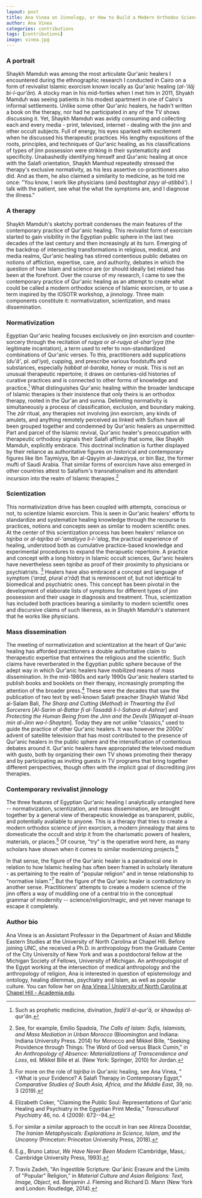```yaml
---
layout: post
title: Ana Vinea on Jinnology, or How to Build a Modern Orthodox Science of Islamic Exorcism
author: Ana Vinea
categories: contributions
tags: [contributions]
image: vinea.jpg
---
```

### A portrait

Shaykh Mamduh was among the most articulate Qur'anic healers I encountered during the ethnographic research I conducted in Cairo on a form of revivalist Islamic exorcism known locally as Qur'anic healing (*al-'ilāj bi-l-qur'ān*)*.* A stocky man in his mid-forties when I met him in 2011, Shyakh Mamduh was seeing patients in his modest apartment in one of Cairo's informal settlements. Unlike some other Qur'anic healers, he hadn't written a book on the therapy, nor had he participated in any of the TV shows discussing it. Yet, Shaykh Mamduh was avidly consuming and collecting each and every media - print, televised, internet - dealing with the jinn and other occult subjects. Full of energy, his eyes sparked with excitement when he discussed his therapeutic practices. His lengthy expositions of the roots, principles, and techniques of Qur'anic healing, as his classifications of types of jinn possession were striking in their systematicity and specificity. Unabashedly identifying himself and Qur'anic healing at once with the Salafi orientation, Shaykh Mamhud repeatedly stressed the therapy's exclusive normativity, as his less assertive co-practitioners also did. And as them, he also claimed a similarity to medicine, as he told me once: "You know, I work like physicians (*anā bashtaghal zayy al-aṭibbā'*). I talk with the patient, see what the what the symptoms are, and I diagnose the illness."


### A therapy

Shaykh Mamduh's sketchy portrait condenses the main features of the contemporary practice of Qur'anic healing. This revivalist form of exorcism started to gain visibility in the Egyptian public sphere in the last two decades of the last century and then increasingly at its turn. Emerging of the backdrop of intersecting transformations in religious, medical, and media realms, Qur'anic healing has stirred contentious public debates on notions of affliction, expertise, care, and authority, debates in which the question of how Islam and science are (or should ideally be) related has been at the forefront. Over the course of my research, I came to see the contemporary practice of Qur'anic healing as an attempt to create what could be called a modern orthodox science of Islamic exorcism, or to use a term inspired by the IOSOTR workshop, a jinnology. Three main components constitute it: normativization, scientization, and mass dissemination.


### Normativization

Egyptian Qur'anic healing focuses exclusively on jinn exorcism and counter-sorcery through the recitation of *ruqya* or *al-ruqya al-shar'iyya* (the legitimate incantation), a term used to refer to non-standardized combinations of Qur'anic verses. To this, practitioners add supplications (*du'ā'*, pl. *ad'iya*), cupping, and prescribe various foodstuffs and substances, especially *ḥabbat al-baraka*, honey or musk. This is not an unusual therapeutic repertoire; it draws on centuries-old histories of curative practices and is connected to other forms of knowledge and practice.[^1] What distinguishes Qur'anic healing within the broader landscape of Islamic therapies is their insistence that only theirs is an orthodox therapy, rooted in the Qur'an and sunna. Delimiting normativity is simultaneously a process of classification, exclusion, and boundary making. The *zār* ritual, any therapies not involving jinn exorcism, any kinds of amulets, and anything remotely perceived as linked with Sufism have all been grouped together and condemned by Qur'anic healers as unpermitted. Part and parcel of the Islamic revival, Qur'anic healer's preoccupation with therapeutic orthodoxy signals their Salafi affinity that some, like Shaykh Mamduh, explicitly embrace. This doctrinal inclination is further displayed by their reliance as authoritative figures on historical and contemporary figures like Ibn Taymiyya, Ibn al-Qayyim al-Jawziyya, or bin Baz, the former mufti of Saudi Arabia. That similar forms of exorcism have also emerged in other countries attest to Salafism's transnationalism and its attendant incursion into the realm of Islamic therapies.[^2]


### Scientization

This normativization drive has been coupled with attempts, conscious or not, to scientize Islamic exorcism. This is seen in Qur'anic healers' efforts to standardize and systematize healing knowledge through the recourse to practices, notions and concepts seen as similar to modern scientific ones. At the center of this scientization process has been healers' reliance on *tajriba* or *al-tajriba al-'amaliyya li-l-'alag*, the practical experience of healing, understood both as cumulative practice-based knowledge and experimental procedures to expand the therapuetic repertoire. A practice and concept with a long history in Islamic occult sciences, Qur'anic healers have nevertheless seen *tajriba* as proof of their proximity to physicians or psychiatrists. [^3] Healers have also embraced a concept and language of symptom (*'araḍ*, plural *a'rāḍ*) that is reminiscent of, but not identical to biomedical and psychiatric ones. This concept has been pivotal in the development of elaborate lists of symptoms for different types of jinn possession and their usage in diagnosis and treatment. Thus, scientization has included both practices bearing a similarity to modern scientific ones and discursive claims of such likeness, as in Shaykh Mamduh's statement that he works like physicians.


### Mass dissemination

The meeting of normativization and scientization at the heart of Qur'anic healing has afforded practitioners a double authoritative claim to therapeutic expertise that entwines the religious and the scientific. Such claims have reverberated in the Egyptian public sphere because of the adept way in which Qur'anic healers have mobilized means of mass dissemination. In the mid-1980s and early 1990s Qur'anic healers started to publish books and booklets on their therapy, increasingly prompting the attention of the broader press.[^4] These were the decades that saw the publication of two text by well-known Salafi preacher Shaykh Wahid 'Abd al-Salam Bali, *The Sharp and Cutting* (*Method*) *in Thwarting the Evil Sorcerers* \[*Al-Sarim al-Battar fi al-Tasaddi li-l-Sahara al-Ashrar*\] and *Protecting the Human Being from the Jinn and the Devils* \[*Wiqayat al-Insan min al-Jinn wa-l-Shaytan*\]. Today they are not unlike "classics," used to guide the practice of other Qur'anic healers. It was however the 2000s' advent of satellite television that has most contributed to the presence of Qur'anic healers in the public sphere and the intensification of contentious debates around it. Qur'anic healers have appropriated the televised medium with gusto, both by organizing their own TV shows promoting their therapy and by participating as inviting guests in TV programs that bring together different perspectives, though often with the implicit goal of discrediting jinn therapies.


### Contemporary revivalist jinnology

The three features of Egyptian Qur'anic healing I analytically untangled here -- normativization, scientization, and mass dissemination, are brought together by a general view of therapeutic knowledge as transparent, public, and potentially available to anyone. This is a therapy that tries to create a modern orthodox science of jinn exorcism, a modern jinnealogy that aims to domesticate the occult and strip it from the charismatic powers of healers, materials, or places.[^5] Of course, "try" is the operative word here, as many scholars have shown when it comes to similar modernizing projects.[^6]

In that sense, the figure of the Qur'anic healer is a paradoxical one in relation to how Islamic healing has often been framed in scholarly literature - as pertaining to the realm of "popular religion" and in tense relationship to "normative Islam."[^7] But the figure of the Qur'anic healer is contradictory in another sense. Practitioners' attempts to create a modern science of the jinn offers a way of muddling one of a central trio in the conceptual grammar of modernity -- science/religion/magic, and yet never manage to escape it completely.


### Author bio

Ana Vinea is an Assistant Professor in the Department of Asian and Middle Eastern Studies at the University of North Carolina at Chapel Hill. Before joining UNC, she received a Ph.D. in anthropology from the Graduate Center of the City University of New York and was a postdoctoral fellow at the Michigan Society of Fellows, University of Michigan. An anthropologist of the Egypt working at the intersection of medical anthropology and the anthropology of religion, Ana is interested in question of epistemology and ontology, healing dilemmas, psychiatry and Islam, as well as popular culture. You can follow her on [Ana Vinea \| University of North Carolina at Chapel Hill - Academia.edu](https://unc.academia.edu/AnaVinea).

[^1]: Such as prophetic medicine, divination, *faḍā'il al-qur'ā,* or *khawāṣṣ al-qur'ān*.

[^2]: See, for example, Emilio Spadola, *The Calls of Islam: Sufis, Islamists, and Mass Mediation in Urban Morocco* (Bloomington and Indiana: Indiana University Press. 2014) for Morocco and Mikkel Bille, "Seeking Providence through Things: The Word of God versus Black Cumin," in *An Anthropology of Absence: Materializations of Transcendence and Loss*, ed. Mikkel Bille et al. (New York: Springer, 2010) for Jordan.

[^3]: For more on the role of *tajriba* in Qur'anic healing, see Ana Vinea, "\<What is your Evidence? A Salafi Therapy in Contemporary Egypt," *Comparative Studies of South Asia, Africa, and the Middle East*, 39, no. 3 (2019).

[^4]: Elizabeth Coker, "Claiming the Public Soul: Representations of Qur'anic Healing and Psychiatry in the Egyptian Print Media," *Transcultural Psychiatry* 46, no. 4 (2009): 672--94.

[^5]: For similar a similar approach to the occult in Iran see Alireza Doostdar, *The Iranian Metaphysicals: Explorations in Science, Islam, and the Uncanny* (Princeton: Princeton University Press, 2018).

[^6]: E.g., Bruno Latour, *We Have Never Been Modern* (Cambridge, Mass,: Cambridge University Press, 1993).

[^7]: Travis Zadeh, "An Ingestible Scripture: Qur'ānic Erasure and the Limits of "Popular" Religion," in *Material Culture and Asian Religions: Text, Image, Object*, ed. Benjamin J. Fleming and Richard D. Mann (New York and London: Routledge, 2014).
